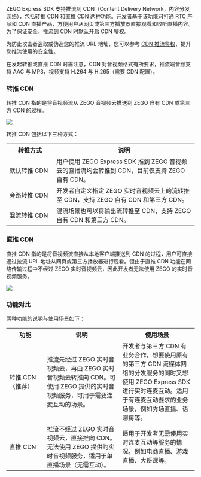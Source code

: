 ZEGO Express SDK 支持推流到 CDN（Content Delivery Network，内容分发网络），包括转推 CDN 和直推 CDN 两种功能。开发者基于该功能可打通 RTC 产品和 CDN 直播产品，方便用户从网页或第三方播放器直接观看和收听直播内容。为了保证安全，推流到 CDN 时默认开启 CDN 鉴权。

为防止攻击者盗取或伪造您的推流 URL 地址，您可以参考 [CDN 推流鉴权](!CDN_StreamPublishing_Authentication)，提升您推流使用的安全性。

<div class = 'mk-warning'>

在发起转推或直推 CDN 时需注意，CDN 对音视频格式有所要求，推流端音频支持 AAC 与 MP3，视频支持 H.264 与 H.265（需要 CDN 配置）。
</div>

### 转推 CDN

转推 CDN 指的是将音视频流从 ZEGO 音视频云推送到 ZEGO 自有 CDN 或第三方 CDN 的过程。

![](/Pics/Common/ZegoExpressEngine/relay_cdn.png)  

转推 CDN 包括以下三种方式：
 
<table>
  <colgroup>
    <col width="25%">
    <col width="75%">
  </colgroup>
<tbody><tr>
<th>转推方式</th>
<th>说明</th>
</tr>
<tr>
<td>默认转推 CDN</td>
<td>用户使用 ZEGO Express SDK 推到 ZEGO 音视频云的直播流均会转推到 CDN，目前仅支持 ZEGO 自有 CDN。</td>
</tr>
<tr>
<td>旁路转推 CDN</td>
<td>开发者自定义指定 ZEGO 实时音视频云上的流转推至 CDN，支持 ZEGO 自有 CDN 和第三方 CDN。</td>
</tr>
<tr>
<td>混流转推 CDN</td>
<td>混流场景也可以将输出流转推至 CDN，支持 ZEGO 自有 CDN 和第三方 CDN。</td>
</tr>
</tbody></table>

### 直推 CDN

直推 CDN 指的是将音视频流直接从本地客户端推送到
CDN 的过程，用户可直接通过拉流 URL 地址从网页或第三方播放器进行观看。但由于直推 CDN 功能在网络传输过程中不经过 ZEGO 实时音视频云，因此开发者无法使用 ZEGO 的实时音视频服务。

![](https://storage.zego.im/sdk-doc/Pics/Android/streamByCdn/direct_to_cdn.png)

### 功能对比

两种功能的说明与使用场景如下：

<table>
  <colgroup>
    <col width="20%">
    <col width="40%">
  </colgroup>
<tbody><tr>
<th>功能</th>
<th>说明</th>
<th>使用场景</th>
</tr>
<tr>
<td>转推 CDN （推荐）</td>
<td>推流先经过 ZEGO 实时音视频云，再由 ZEGO 实时音视频云转推向 CDN。可使用 ZEGO 提供的实时音视频服务，可用于需要连麦互动的场景。</td>
<td>开发者与第三方 CDN 有业务合作，想要使用原有的第三方 CDN 流媒体网络的分发服务的同时又想使用 ZEGO Express SDK 进行实时连麦互动。适用于有连麦互动要求的业务场景，例如秀场直播、语聊房等。</td>
</tr>
<tr>
<td>直推 CDN</td>
<td>推流不经过 ZEGO 实时音视频云，直接推向 CDN。无法使用 ZEGO 提供的实时音视频服务，适用于单直播场景（无需互动）。</td>
<td>适用于开发者无需使用实时连麦互动等服务的情况，例如电商直播、游戏直播、大班课等。</td>
</tr>
</tbody></table>


































